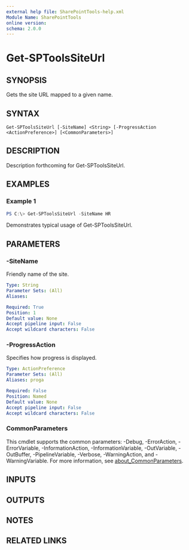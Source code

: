 ```yaml
---
external help file: SharePointTools-help.xml
Module Name: SharePointTools
online version:
schema: 2.0.0
---
```


# Get-SPToolsSiteUrl

## SYNOPSIS
Gets the site URL mapped to a given name.

## SYNTAX

```
Get-SPToolsSiteUrl [-SiteName] <String> [-ProgressAction <ActionPreference>] [<CommonParameters>]
```

## DESCRIPTION
Description forthcoming for Get-SPToolsSiteUrl.

## EXAMPLES

### Example 1
```powershell
PS C:\> Get-SPToolsSiteUrl -SiteName HR
```

Demonstrates typical usage of Get-SPToolsSiteUrl.

## PARAMETERS

### -SiteName
Friendly name of the site.

```yaml
Type: String
Parameter Sets: (All)
Aliases:

Required: True
Position: 1
Default value: None
Accept pipeline input: False
Accept wildcard characters: False
```

### -ProgressAction
Specifies how progress is displayed.

```yaml
Type: ActionPreference
Parameter Sets: (All)
Aliases: proga

Required: False
Position: Named
Default value: None
Accept pipeline input: False
Accept wildcard characters: False
```

### CommonParameters
This cmdlet supports the common parameters: -Debug, -ErrorAction, -ErrorVariable, -InformationAction, -InformationVariable, -OutVariable, -OutBuffer, -PipelineVariable, -Verbose, -WarningAction, and -WarningVariable. For more information, see [about_CommonParameters](http://go.microsoft.com/fwlink/?LinkID=113216).

## INPUTS

## OUTPUTS

## NOTES

## RELATED LINKS
